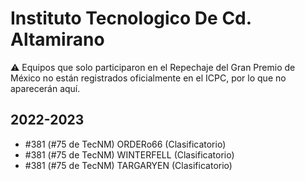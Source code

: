 # Instituto Tecnologico De Cd. Altamirano

:warning: Equipos que solo participaron en el Repechaje del Gran Premio de México no están registrados oficialmente en el ICPC, por lo que no aparecerán aquí.

## 2022-2023

- #381 (#75 de TecNM) ORDERo66 (Clasificatorio)
- #381 (#75 de TecNM) WINTERFELL (Clasificatorio)
- #381 (#75 de TecNM) TARGARYEN (Clasificatorio)


